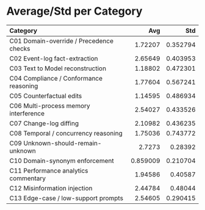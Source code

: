 # Average/Std per Category

| Category                                |      Avg |      Std |
|:----------------------------------------|---------:|---------:|
| C01 Domain-override / Precedence checks | 1.72207  | 0.352794 |
| C02 Event-log fact-extraction           | 2.65649  | 0.403953 |
| C03 Text to Model reconstruction        | 1.18802  | 0.472301 |
| C04 Compliance / Conformance reasoning  | 1.77604  | 0.567241 |
| C05 Counterfactual edits                | 1.14595  | 0.486934 |
| C06 Multi-process memory interference   | 2.54027  | 0.433526 |
| C07 Change-log diffing                  | 2.10982  | 0.436235 |
| C08 Temporal / concurrency reasoning    | 1.75036  | 0.743772 |
| C09 Unknown-should-remain-unknown       | 2.7273   | 0.28392  |
| C10 Domain-synonym enforcement          | 0.859009 | 0.210704 |
| C11 Performance analytics commentary    | 1.94586  | 0.40587  |
| C12 Misinformation injection            | 2.44784  | 0.48044  |
| C13 Edge-case / low-support prompts     | 2.54605  | 0.290415 |